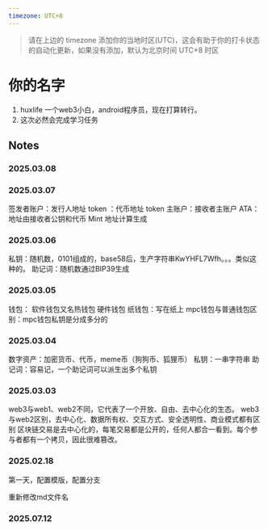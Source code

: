 ```yaml
---
timezone: UTC+8
---
```


> 请在上边的 timezone 添加你的当地时区(UTC)，这会有助于你的打卡状态的自动化更新，如果没有添加，默认为北京时间 UTC+8 时区


# 你的名字

1. huxlife 一个web3小白，android程序员，现在打算转行。
2. 这次必然会完成学习任务


## Notes

<!-- Content_START -->
### 2025.03.08

### 2025.03.07
签发者账户：发行人地址
token ：代币地址
token 主账户：接收者主账户
ATA：地址由接收者公钥和代币 Mint 地址计算生成
### 2025.03.06
私钥：随机数，0101组成的，base58后，生产字符串KwYHFL7Wfh。。。类似这种的。
助记词：随机数通过BIP39生成
### 2025.03.05
钱包：
  软件钱包又名热钱包
  硬件钱包
  纸钱包：写在纸上
mpc钱包与普通钱包区别：mpc钱包私钥是分成多分的
### 2025.03.04
数字资产：加密货币、代币，meme币（狗狗币、狐狸币）
私钥：一串字符串
助记词：容易记，一个助记词可以派生出多个私钥
### 2025.03.03
web3与web1、web2不同，它代表了一个开放、自由、去中心化的生态。
web3与web2区别，去中心化、数据所有权、交互方式、安全透明性、商业模式都有区别
区块链交易是去中心化的，每笔交易都是公开的，任何人都合一看到。每个参与者都有一个拷贝，因此很难篡改。

### 2025.02.18

第一天，配置模版，配置分支

重新修改md文件名

### 2025.07.12

<!-- Content_END -->
